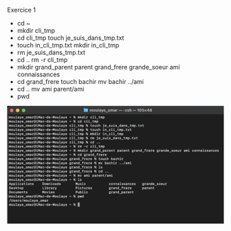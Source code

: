  Exercice 1
- cd ~
- mkdir cli_tmp
- cd cli_tmp 
   touch je_suis_dans_tmp.txt
- touch in_cli_tmp.txt
   mkdir in_cli_tmp
- rm je_suis_dans_tmp.txt
- cd ..
  rm -r cli_tmp
- mkdir grand_parent parent grand_frere grande_soeur ami connaissances
- cd grand_frere
  touch bachir 
  mv bachir ../ami
- cd ..
  mv ami parent/ami
- pwd


![Capture d'ecran de l'exercice1](exercice1.png)
